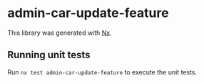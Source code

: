 # admin-car-update-feature

This library was generated with [Nx](https://nx.dev).

## Running unit tests

Run `nx test admin-car-update-feature` to execute the unit tests.
